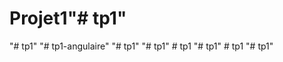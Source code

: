 # Projet1"# tp1" 
"# tp1" 
"# tp1-angulaire" 
"# tp1" 
"# tp1" 
#   t p 1  
 "# tp1" 
#   t p 1  
 "# tp1" 
